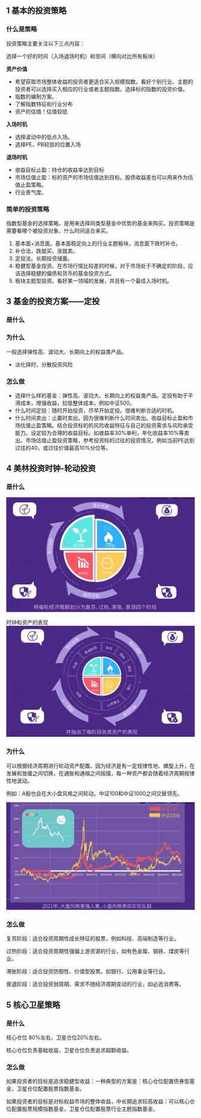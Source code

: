 
## 1 基本的投资策略


### 什么是策略

投资策略主要关注以下三点内容：

选择一个好的时间（入场退场时机）和空间（横向对比所有板块）

**资产价值**
* 希望获取市场整体收益的投资者更适合买入规模指数。看好个别行业、主题的投资者可以选择买入相应的行业或者主题指数。选择标的指数的投资价值。
* 指数的编制方案。
* 了解指数特征和行业分布
* 资产的估值！估值较低


**入场时机**
* 选择波动中的低点入场。
* 选择PE、PB较低的位置入场

**退场时机**
* 收益目标止盈：持仓的收益率达到目标
* 市场估值止盈：标的资产的市场估值达到目标。股债收益差也可以用来作为估值止盈策略。
* 行业景气度。


### 简单的投资策略
指数型基金的选择策略，是用来选择同类型基金中优势的基金来购买。投资策略是需要看哪个被投资对象、什么时间适合来买。

1. 基本面+消息面。基本面稳定向上的行业主题板块，消息面下跌时补仓。
2. 补仓法，跌就买，涨就卖。
3. 定投法。长期投资储蓄。
4. 稳健型基金投资。在市场行情比较差的时候，对于市场处于不确定的阶段，应该选择稳健的偏债和货币的基金投资方式。
5. 板块主题型投资。看好某一领域的发展，并且有一个最佳入场时机。

## 3 基金的投资方案——定投


### 是什么


### 为什么


一般选择弹性高、波动大、长期向上的权益类产品。

* 淡化择时，分散投资风险

### 怎么做
* 选择什么样的基金：弹性高、波动大、长期向上的权益类产品。定投有助于平滑成本，增强收益，拉低整体成本。例如中证500。
* 什么时间定投：随时开始投资，尽早开始定投。很难判断合适的时机。
* 什么时间卖出：止赢时卖出。因为很难判断什么时间卖出。收益目标止盈和市场估值止盈策略。结合投资标的的风险收益特征与自己的投资需求与风险承受能力。设定较为合理的收益目标。如收益率30%单利，年化收益率10%等卖出。市场估值止盈投资策略，参考投资标的过往的投资情况，例如当前PE达到过往的40，或过往价值最高10%分位等。


## 4 美林投资时钟-轮动投资


### 是什么
![时钟图](image/image-5.png)

时钟和资产的表现
![alt text](image/image-6.png)



### 为什么
可以根据经济周期进行轮动资产配置。因为经济是有一定规律性地、螺旋上升，在发展和放缓之间切换，在通胀和通缩之间摇摆，每一种资产都会随着经济周期规律性地波动。


例如：A股也会在大小盘风格之间轮动。中证100和中证1000之间交替领先。

![大小盘轮动](image/image-7.png)

### 怎么做
复苏阶段：适合投资周期性成长特征的股票，例如科技、高端制造等行业。

过热阶段：适合投资周期性强偏上游资源的行业，如有色金属、钢铁、煤炭等行业。

滞胀阶段：适合投资防御性、价值型股票。如银行、公用事业等行业。

衰退阶段：适合投资弱周期、需求不随经济周期变动的行业，如必选消费等。

## 5 核心卫星策略


### 是什么

核心仓位 80%左右，卫星仓位20%左右。

核心仓位负责基础收益，卫星仓位负责追求超额收益。

### 怎么做

如果投资者的目标是追求稳健型收益：一种典型的方案是：核心仓位配置债券型基金，卫星仓位配置股票指数基金。

如果投资者的目标是对标权益市场的整体收益，中长期追求较高收益：可以核心仓位配置股票规模指数基金，卫星仓位配置股票行业主题指数基金。

